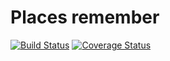  # Places remember


[![Build Status](https://travis-ci.org/jellyfish12jellyfish/remember-places.svg?branch=main)](https://travis-ci.org/jellyfish12jellyfish/remember-places)
[![Coverage Status](https://coveralls.io/repos/github/jellyfish12jellyfish/remember-places/badge.svg)](https://coveralls.io/github/jellyfish12jellyfish/remember-places)